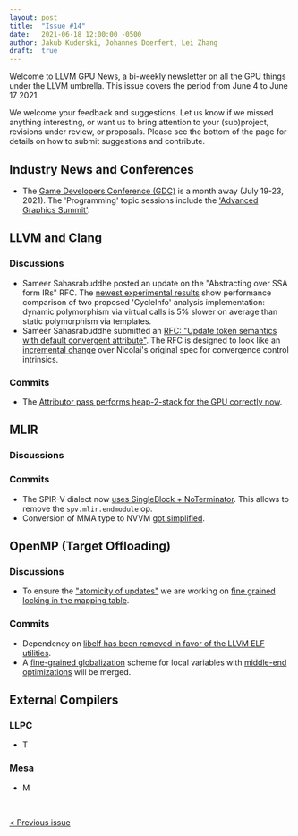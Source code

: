 ```yaml
---
layout: post
title:  "Issue #14"
date:   2021-06-18 12:00:00 -0500
author: Jakub Kuderski, Johannes Doerfert, Lei Zhang
draft:  true
---
```


Welcome to LLVM GPU News, a bi-weekly newsletter on all the GPU things under the LLVM umbrella.
This issue covers the period from June 4 to June 17 2021.

We welcome your feedback and suggestions. Let us know if we missed anything interesting, or want us to bring attention to your (sub)project, revisions under review, or proposals. Please see the bottom of the page for details on how to submit suggestions and contribute.


## Industry News and Conferences

*  The [Game Developers Conference (GDC)](https://gdconf.com/about-gdc) is a month away (July 19-23, 2021). The 'Programming' topic sessions include the ['Advanced Graphics Summit'](https://schedule.gdconf.com/search/Advanced+graphics+summit).


##  LLVM and Clang

### Discussions

*  Sameer Sahasrabuddhe posted an update on the "Abstracting over SSA form IRs" RFC. The [newest experimental results](https://lists.llvm.org/pipermail/llvm-dev/2021-June/150990.html) show performance comparison of two proposed 'CycleInfo' analysis implementation: dynamic polymorphism via virtual calls is 5% slower on average than static polymorphism via templates.
*  Sameer Sahasrabuddhe submitted an [RFC: "Update token semantics with default convergent attribute"](https://lists.llvm.org/pipermail/llvm-dev/2021-June/151264.html). The RFC is designed to look like an [incremental change](https://reviews.llvm.org/D104504) over Nicolai's original spec for convergence control intrinsics.

### Commits

*  The [Attributor pass performs heap-2-stack for the GPU correctly now](https://reviews.llvm.org/D98608).


## MLIR

### Discussions

### Commits

*  The SPIR-V dialect now [uses SingleBlock + NoTerminator](https://reviews.llvm.org/D103265). This allows to remove the `spv.mlir.endmodule` op.
*  Conversion of MMA type to NVVM [got simplified](https://reviews.llvm.org/D103868).


## OpenMP (Target Offloading)

### Discussions

* To ensure the ["atomicity of updates"](https://bugs.llvm.org/show_bug.cgi?id=49940) we are working on [fine grained locking in the mapping table](https://reviews.llvm.org/D104418).


### Commits

* Dependency on [libelf has been removed in favor of the LLVM ELF utilities](https://reviews.llvm.org/D103545).
* A [fine-grained globalization](https://reviews.llvm.org/D97680) scheme for local variables with [middle-end optimizations](https://reviews.llvm.org/D97818) will be merged.


## External Compilers

### LLPC

*  T

### Mesa

*  M

<br/>
<p style="text-align:left;">
    <a href="{% post_url 2021-06-04-issue-13 %}"> < Previous issue</a>
    <span style="float:right;">
        <!--<a href="{% post_url 2021-05-21-issue-12 %}"> Next issue > </a>-->
    </span>
</p>
